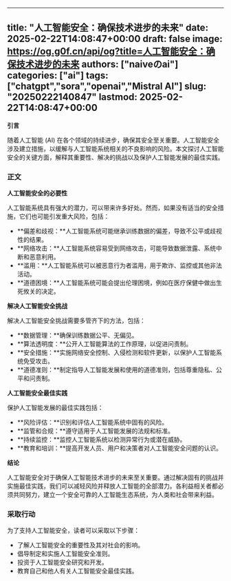 
---
title: "人工智能安全：确保技术进步的未来"
date: 2025-02-22T14:08:47+00:00
draft: false
image: https://og.g0f.cn/api/og?title=人工智能安全：确保技术进步的未来
authors: ["naiveのai"]
categories: ["ai"]
tags: ["chatgpt","sora","openai","Mistral AI"]
slug: "20250222140847"
lastmod: 2025-02-22T14:08:47+00:00
---
**引言**

随着人工智能 (AI) 在各个领域的持续进步，确保其安全至关重要。人工智能安全涉及建立措施，以缓解与人工智能系统相关的不良影响的风险。本文探讨人工智能安全的关键方面，解释其重要性、解决的挑战以及保护人工智能发展的最佳实践。

### 正文

**人工智能安全的必要性**

人工智能系统具有强大的潜力，可以带来许多好处。然而，如果没有适当的安全措施，它们也可能引发重大风险，包括：

- **偏差和歧视：**人工智能系统可能继承训练数据的偏差，导致不公平或歧视性的结果。
- **网络攻击：**人工智能系统容易受到网络攻击，可能导致数据泄露、系统中断和恶意利用。
- **滥用：**人工智能系统可以被恶意行为者滥用，用于欺诈、监控或其他非法活动。
- **道德困境：**人工智能系统可能会提出伦理困境，例如在医疗保健中做出生死攸关的决定。

**解决人工智能安全挑战**

解决人工智能安全挑战需要多管齐下的方法，包括：

- **数据管理：**确保训练数据公平、无偏见。
- **算法透明度：**公开人工智能算法的工作原理，以促进问责制。
- **安全措施：**实施网络安全控制、入侵检测和软件更新，以保护人工智能系统免受攻击。
- **道德准则：**制定指导人工智能发展和使用的道德准则，包括尊重隐私、公平和问责制。

**人工智能安全最佳实践**

保护人工智能发展的最佳实践包括：

- **风险评估：**识别和评估人工智能系统中固有的风险。
- **监管和合规：**遵守适用于人工智能发展的法规和标准。
- **持续监控：**监控人工智能系统以检测异常行为或潜在威胁。
- **教育和培训：**提高开发人员、用户和决策者对人工智能安全问题的认识。

**结论**

人工智能安全对于确保人工智能技术进步的未来至关重要。通过解决固有的挑战并实施最佳实践，我们可以减轻风险并释放人工智能的全部潜力。各利益相关者都必须共同努力，建立一个安全可靠的人工智能生态系统，为人类和社会带来利益。

### 采取行动

为了支持人工智能安全，读者可以采取以下步骤：

- 了解人工智能安全的重要性及其对社会的影响。
- 倡导制定和实施人工智能安全准则。
- 投资于人工智能安全研究和开发。
- 教育自己和他人有关人工智能安全最佳实践。